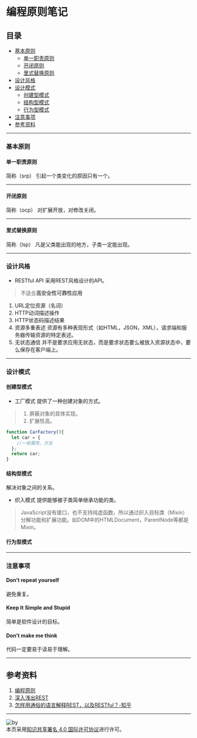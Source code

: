 # 编程原则笔记
## 目录
+ [基本原则](https://github.com/person-0/note/blob/master/%E7%90%86%E5%BF%B5/Principle.md#基本原则)
  - [单一职责原则](https://github.com/person-0/note/blob/master/%E7%90%86%E5%BF%B5/Principle.md#单一职责原则)
  - [开闭原则](https://github.com/person-0/note/blob/master/%E7%90%86%E5%BF%B5/Principle.md#开闭原则)
  - [里式替换原则](https://github.com/person-0/note/blob/master/%E7%90%86%E5%BF%B5/Principle.md#里式替换原则)
+ [设计风格](https://github.com/person-0/note/blob/master/%E7%90%86%E5%BF%B5/Principle.md#设计风格)
+ [设计模式](https://github.com/person-0/note/blob/master/%E7%90%86%E5%BF%B5/Principle.md#设计模式)  
  - [创建型模式](https://github.com/person-0/note/blob/master/%E7%90%86%E5%BF%B5/Principle.md#创建型模式)  
  - [结构型模式](https://github.com/person-0/note/blob/master/%E7%90%86%E5%BF%B5/Principle.md#结构型模式)  
  - [行为型模式](https://github.com/person-0/note/blob/master/%E7%90%86%E5%BF%B5/Principle.md#行为型模式)
+ [注意事项](https://github.com/person-0/note/blob/master/%E7%90%86%E5%BF%B5/Principle.md#注意事项)
+ [参考资料](https://github.com/person-0/note/blob/master/%E7%90%86%E5%BF%B5/Principle.md#参考资料)
***
### 基本原则
#### 单一职责原则
简称（srp）
引起一个类变化的原因只有一个。
***
#### 开闭原则
简称（ocp）
对扩展开放，对修改关闭。
***
#### 里式替换原则
简称（lsp）
凡是父类能出现的地方，子类一定能出现。
***
### 设计风格
- RESTful API
采用REST风格设计的API。
> 不适合**高安全性可靠性应用**
1. URL定位资源（名词）
2. HTTP动词描述操作
3. HTTP状态码描述结果
4. 资源多重表述
资源有多种表现形式（如HTML，JSON，XML），请求端和服务器传输资源的特定表述。
5. 无状态通信
并不是要求应用无状态，而是要求状态要么被放入资源状态中，要么保存在客户端上。
***
### 设计模式
#### 创建型模式
- 工厂模式
提供了一种创建对象的方式。
> 1. 屏蔽对象的具体实现。 
> 2. 扩展性高。 
```javascript
function CarFactory(){
  let car = {
    //一些属性，方法
  };
  return car;
}
```
#### 结构型模式
解决对象之间的关系。
- 织入模式
提供能够被子类简单继承功能的类。
> JavaScript没有接口，也不支持纯虚函数，所以通过织入目标类（Mixin）分解功能和扩展功能。如DOM中的HTMLDocument，ParentNode等都是Mixin。
#### 行为型模式
***
### 注意事项
#### Don’t repeat yourself
避免重复。
#### Keep It Simple and Stupid
简单是软件设计的目标。
#### Don’t make me think
代码一定要易于读易于理解。
***
## 参考资料
1. [编程原则](https://jingyan.baidu.com/article/75ab0bcbfb2670d6864db219.html)
2. [深入浅出REST](http://www.infoq.com/cn/articles/rest-introduction/)
3. [怎样用通俗的语言解释REST，以及RESTful？-知乎](https://www.zhihu.com/question/28557115)
***
![by](https://licensebuttons.net/l/by/4.0/88x31.png)  
本页采用<a rel="license" href="https://creativecommons.org/licenses/by/4.0/">知识共享署名 4.0 国际许可协议</a>进行许可。

